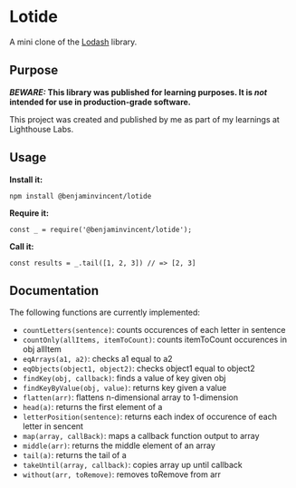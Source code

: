# Lotide

A mini clone of the [Lodash](https://lodash.com) library.

## Purpose

**_BEWARE:_ This library was published for learning purposes. It is _not_ intended for use in production-grade software.**

This project was created and published by me as part of my learnings at Lighthouse Labs. 

## Usage

**Install it:**

`npm install @benjaminvincent/lotide`

**Require it:**

`const _ = require('@benjaminvincent/lotide');`

**Call it:**

`const results = _.tail([1, 2, 3]) // => [2, 3]`

## Documentation

The following functions are currently implemented:

* `countLetters(sentence)`: counts occurences of each letter in sentence
* `countOnly(allItems, itemToCount)`: counts itemToCount occurences in obj allItem
* `eqArrays(a1, a2)`: checks a1 equal to a2
* `eqObjects(object1, object2)`: checks object1 equal to object2
* `findKey(obj, callback)`: finds a value of key given obj
* `findKeyByValue(obj, value)`: returns key given a value
* `flatten(arr)`: flattens n-dimensional array to 1-dimension
* `head(a)`: returns the first element of a
* `letterPosition(sentence)`: returns each index of occurence of each letter in sencent
* `map(array, callBack)`: maps a callback function output to array
* `middle(arr)`: returns the middle element of an array
* `tail(a)`: returns the tail of a
* `takeUntil(array, callback)`: copies array up until callback
* `without(arr, toRemove)`: removes toRemove from arr